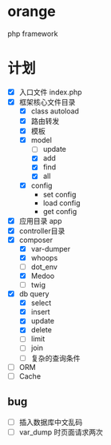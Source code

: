 # orange
php framework



# 计划

- [x] 入口文件 index.php
- [x] 框架核心文件目录
  - [x] class autoload
  - [x] 路由转发
  - [x] 模板
  - [x] model
    - [ ] update
    - [x] add
    - [x] find
    - [x] all
  - [x] config
    - set config
    - load config
    - get config

- [x] 应用目录 app
- [x] controller目录
- [x] composer
   - [x] var-dumper
   - [x] whoops
   - [ ] dot_env
   - [x] Medoo
   - [ ] twig
- [x] db query
    - [x] select
    - [x] insert
    - [x] update
    - [x] delete
    - [ ] limit
    - [ ] join
    - [ ] 复杂的查询条件
- [ ] ORM
- [ ] Cache

## bug
- [ ] 插入数据库中文乱码
- [ ] var_dump 时页面请求两次